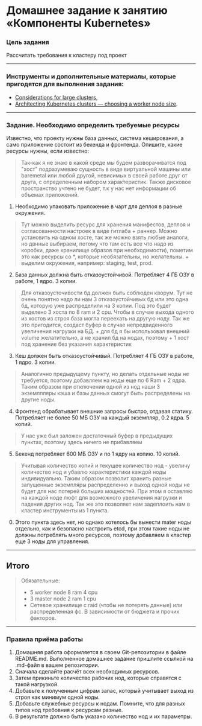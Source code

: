 # Домашнее задание к занятию «Компоненты Kubernetes»

### Цель задания

Рассчитать требования к кластеру под проект

------

### Инструменты и дополнительные материалы, которые пригодятся для выполнения задания:

- [Considerations for large clusters](https://kubernetes.io/docs/setup/best-practices/cluster-large/),
- [Architecting Kubernetes clusters — choosing a worker node size](https://learnk8s.io/kubernetes-node-size).

------

### Задание. Необходимо определить требуемые ресурсы
Известно, что проекту нужны база данных, система кеширования, а само приложение состоит из бекенда и фронтенда. Опишите, какие ресурсы нужны, если известно:
> Так-как я не знаю в какой среде мы будем разворачиватся под "хост" подразумеваю сущность в виде виртуальной машины или baremetal или любой другой, невисимых в своей работе друг от друга, с определенным набором характеристик. Также дисковое пространство учтено не будет, т.к у нас нет информации об объемах приложений.
1. Необходимо упаковать приложение в чарт для деплоя в разные окружения.
> Тут можно выделить ресурс для хранения манифестов, деплоя и согласованности настроек в виде гитлаба + раннер. Можно установить на одном хосте, так же можно взять любые аналоги, но двнные выбираем, потому что там есть все что надо из коробки, даже хранилище образов при необходимости), пометим это как ресурсы со *, которые необязательны, но желательны.  + выделим окружения, например: staging, test, prod.
2. База данных должна быть отказоустойчивой. Потребляет 4 ГБ ОЗУ в работе, 1 ядро. 3 копии.
> Для отказоусточивости бд должен быть соблюден кворум. Тут не очень понятно надо ли нам 3 отказоустойчивых бд или это одна бд, которую уже распределили на 3 копии. Под это будет выделено 3 хоста по 8 ram и 2 сpu. Чтобы в случае выхода одного из хостов из строя база могла переехать на другую ноду. Так же это пригодится, создаст буфер в случае непредвиденного увеличения нагрузки на БД. + для бд я бы использовал внешний volume желатительно, а не хранил бд на нодах, поэтому + 1 хост под хранение без указания характеристик
3. Кеш должен быть отказоустойчивый. Потребляет 4 ГБ ОЗУ в работе, 1 ядро. 3 копии. 
> Аналогично предыдущему пункту, но делать отдельные ноды не требуется, поэтому добавляем на ноды еще по 6 Ram + 2 ядра. Таким образом при отключении одной из нод наши 3 экземлпляры кэша и базы данных смогут быть распределены на другие ноды. 
4. Фронтенд обрабатывает внешние запросы быстро, отдавая статику. Потребляет не более 50 МБ ОЗУ на каждый экземпляр, 0.2 ядра. 5 копий. 
> У нас уже был заложен достаточный буфер в предыдущих пунктах, поэтому здесь ничего не прибавляем
5. Бекенд потребляет 600 МБ ОЗУ и по 1 ядру на копию. 10 копий.
> Учитывая количество копий и текущее количество нод - увеличу количество нод и убавлю характеристики каждой ноды индивидуально. Таким образом позволит хранить разные запущенные экземпляры распределенно и выход одной ноды не будет для нас потерей больших мощностей. При этом я оставляю на каждой ноде люфт для возможного увеличения нагрузки и падения других нод. Так же это позволяет нам задеплоить нам в кластер инструменты из 1 пункта.
0. Этого пункта здесь нет, но однако хотелось бы вынести mater ноды отдельно, как и безопасно настроить etcd, при этом такие ноды не должны потреблять много ресурсов, поэтому добавляем в кластер еще 3 ноды для управления.

----
## Итого
> Обязательные:
> - 5 worker node 8 ram 4 сpu
> - 3 master node 2 ram 1 cpu
> - Сетевое хранилище с raid (чтобы не потерять данные) или распределенная фс. В зависимости от бюджета и прочих факторов.
----

### Правила приёма работы

1. Домашняя работа оформляется в своем Git-репозитории в файле README.md. Выполненное домашнее задание пришлите ссылкой на .md-файл в вашем репозитории.
2. Сначала сделайте расчёт всех необходимых ресурсов.
3. Затем прикиньте количество рабочих нод, которые справятся с такой нагрузкой.
4. Добавьте к полученным цифрам запас, который учитывает выход из строя как минимум одной ноды. 
5. Добавьте служебные ресурсы к нодам. Помните, что для разных типов нод требовния к ресурсам разные. 
6. В результате должно быть указано количество нод и их параметры.

